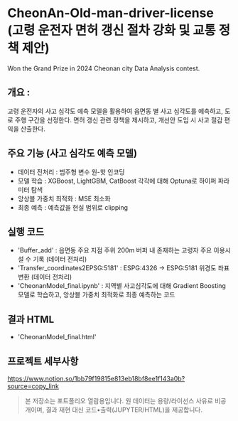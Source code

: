 # CheonAn-Old-man-driver-license (고령 운전자 면허 갱신 절차 강화 및 교통 정책 제안)
Won the Grand Prize in 2024 Cheonan city Data Analysis contest.

## 개요 :
고령 운전자의 사고 심각도 예측 모델을 활용하여 읍면동 별 사고 심각도를 예측하고, 도로 주행 구간을 선정한다. 면허 갱신 관련 정책을 제시하고, 개선안 도입 시 사고 절감 편익을 산출한다.

## 주요 기능 (사고 심각도 예측 모델)
- 데이터 전처리 : 범주형 변수 원-핫 인코딩
- 모델 학습 : XGBoost, LightGBM, CatBoost 각각에 대해 Optuna로 하이퍼 파라미터 탐색
- 앙상블 가중치 최적화 : MSE 최소화
- 최종 예측 : 예측값을 현실 범위로 clipping

## 실행 코드
- 'Buffer_add' : 읍면동 주요 지점 주위 200m 버퍼 내 존재하는 고령자 주요 이용시설 수 기록 (데이터 전처리)
- 'Transfer_coordinates2EPSG:5181' : ESPG:4326 -> ESPG:5181 위경도 좌표 변환 (데이터 전처리)
- 'CheonanModel_final.ipynb' : 지역별 사고심각도에 대해 Gradient Boosting 모델로 학습하고, 앙상블 가중치 최적화로 최종 예측하는 코드

## 결과 HTML
- 'CheonanModel_final.html'

## 프로젝트 세부사항
https://www.notion.so/1bb79f19815e813eb18bf8ee1f143a0b?source=copy_link

> 본 저장소는 포트폴리오 열람용입니다. 원 데이터는 용량/라이선스 사유로 비공개이며,
> 결과 재현 대신 코드•출력(JUPYTER/HTML)을 제공합니다.
